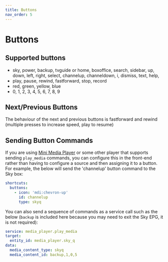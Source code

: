 ```yaml
---
title: Buttons
nav_order: 5
---
```


# Buttons

## Supported buttons

- sky, power, backup, tvguide or home, boxoffice, search, sidebar, up, down, left, right, select, channelup, channeldown, i, dismiss, text, help,
- play, pause, rewind, fastforward, stop, record
- red, green, yellow, blue
- 0, 1, 2, 3, 4, 5, 6, 7, 8, 9

## Next/Previous Buttons

The behaviour of the next and previous buttons is fastforward and rewind (multiple presses to increase speed, play to resume)

## Sending Button Commands

If you are using [Mini Media Player](https://github.com/kalkih/mini-media-player) or some other player that supports sending `play_media` commands, you can configure this in the front-end rather than having to configure a source and then assigning it to a button. For example, the below will send the 'channelup' button command to the Sky box:

```yaml
shortcuts:
  buttons:
    - icon: 'mdi:chevron-up'
      id: channelup
      type: skyq
```
You can also send a sequence of commands as a service call such as the below (`backup` is included here because you may need to exit the Sky EPG, it is not required):

```yaml
service: media_player.play_media
target:
  entity_id: media_player.sky_q
data:
  media_content_type: skyq
  media_content_id: backup,1,0,5
```
